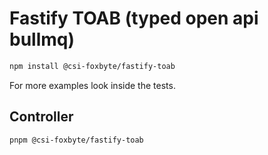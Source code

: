 # Fastify TOAB (typed open api bullmq)

```bash
npm install @csi-foxbyte/fastify-toab
```

For more examples look inside the tests.

## Controller

```bash
pnpm @csi-foxbyte/fastify-toab